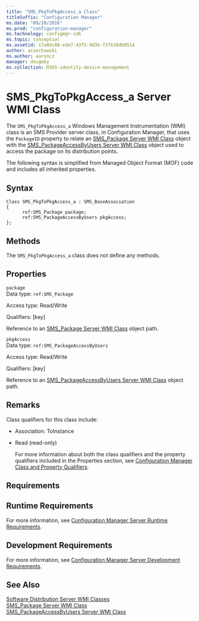 ```yaml
---
title: "SMS_PkgToPkgAccess_a Class"
titleSuffix: "Configuration Manager"
ms.date: "09/20/2016"
ms.prod: "configuration-manager"
ms.technology: configmgr-sdk
ms.topic: conceptual
ms.assetid: 17a0dc88-ede7-43f5-9d36-f2fb38db0514
author: aczechowski
ms.author: aaroncz
manager: dougeby
ms.collection: M365-identity-device-management
---
```

# SMS_PkgToPkgAccess_a Server WMI Class
The `SMS_PkgToPkgAccess_a` Windows Management Instrumentation (WMI) class is an SMS Provider server class, in Configuration Manager, that uses the `PackageID` property to relate an [SMS_Package Server WMI Class](../../../../../develop/reference/core/servers/configure/sms_package-server-wmi-class.md) object with the [SMS_PackageAccessByUsers Server WMI Class](../../../../../develop/reference/core/servers/configure/sms_packageaccessbyusers-server-wmi-class.md) object used to access the package on its distribution points.  

 The following syntax is simplified from Managed Object Format (MOF) code and includes all inherited properties.  

## Syntax  

```  
Class SMS_PkgToPkgAccess_a : SMS_BaseAssociation  
{  
      ref:SMS_Package package;  
      ref:SMS_PackageAccessByUsers pkgAccess;  
};  
```  

## Methods  
 The `SMS_PkgToPkgAccess_a` class does not define any methods.  

## Properties  
 `package`  
 Data type: `ref:SMS_Package`  

 Access type: Read/Write  

 Qualifiers: [key]  

 Reference to an [SMS_Package Server WMI Class](../../../../../develop/reference/core/servers/configure/sms_package-server-wmi-class.md) object path.  

 `pkgAccess`  
 Data type: `ref:SMS_PackageAccessByUsers`  

 Access type: Read/Write  

 Qualifiers: [key]  

 Reference to an [SMS_PackageAccessByUsers Server WMI Class](../../../../../develop/reference/core/servers/configure/sms_packageaccessbyusers-server-wmi-class.md) object path.  

## Remarks  
 Class qualifiers for this class include:  

- Association: ToInstance  

- Read (read-only)  

  For more information about both the class qualifiers and the property qualifiers included in the Properties section, see [Configuration Manager Class and Property Qualifiers](../../../../../develop/reference/misc/class-and-property-qualifiers.md).  

## Requirements  

## Runtime Requirements  
 For more information, see [Configuration Manager Server Runtime Requirements](../../../../../develop/core/reqs/server-runtime-requirements.md).  

## Development Requirements  
 For more information, see [Configuration Manager Server Development Requirements](../../../../../develop/core/reqs/server-development-requirements.md).  

## See Also  
 [Software Distribution Server WMI Classes](../../../../../develop/reference/core/servers/configure/software-distribution-server-wmi-classes.md)   
 [SMS_Package Server WMI Class](../../../../../develop/reference/core/servers/configure/sms_package-server-wmi-class.md)   
 [SMS_PackageAccessByUsers Server WMI Class](../../../../../develop/reference/core/servers/configure/sms_packageaccessbyusers-server-wmi-class.md)

